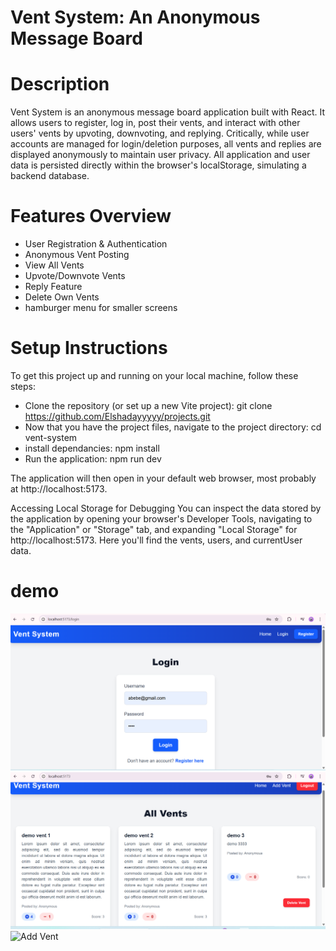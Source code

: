 # Vent System: An Anonymous Message Board
# Description
Vent System is an anonymous message board application built with React. It allows users to register, log in, post their vents, and interact with other users' vents by upvoting, downvoting, and replying. Critically, while user accounts are managed for login/deletion purposes, all vents and replies are displayed anonymously to maintain user privacy. All application and user data is persisted directly within the browser's localStorage, simulating a backend database.

# Features Overview
- User Registration & Authentication
- Anonymous Vent Posting
- View All Vents
- Upvote/Downvote Vents
- Reply Feature
- Delete Own Vents
- hamburger menu for smaller screens

# Setup Instructions
To get this project up and running on your local machine, follow these steps:

- Clone the repository (or set up a new Vite project):
git clone https://github.com/Elshadayyyyy/projects.git
-  Now that you have the project files, navigate to the project directory:
cd vent-system
- install dependancies:
npm install
- Run the application:
npm run dev

The application will then open in your default web browser, most probably at http://localhost:5173.

Accessing Local Storage for Debugging
You can inspect the data stored by the application by opening your browser's Developer Tools, navigating to the "Application" or "Storage" tab, and expanding "Local Storage" for http://localhost:5173. Here you'll find the vents, users, and currentUser data.


# demo

![login](public/Login.png)
![home](public/Home.png)
![Add Vent](public/AddVent.png)
